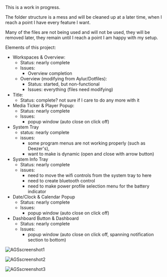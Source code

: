 
This is a work in progress.

The folder structure is a mess and will be cleaned up at a later time, when I reach a point I have every feature I want.

Many of the files are not being used and will not be used, they will be removed later, they remain until I reach a point I am happy with my setup.

Elements of this project:
- Workspaces & Overview:
  - Status: nearly complete
  - Issues:
    - Overview completion
  - Overview (modifying from Aylur/Dotfiles):
    - Status: started, but non-functional
    - Issues: everything (files need modifying)
- Title:
  - Status: complete? not sure if I care to do any more with it
- Media Ticker & Player Popup:
  - Status: nearly complete
  - Issues:
    - popup window (auto close on click off)
- System Tray
  - status: nearly complete
  - issues:
    - some program menus are not working properly (such as Deezer's),
    - want to make is dynamic (open and close with arrow button)
- System Info Tray
  - Status: nearly complete
  - issues:
    - need to move the wifi controls from the system tray to here
    - need to create bluetooth control
    - need to make power profile selection menu for the battery indicator
- Date/Clock & Calendar Popup
  - Status: nearly complete
  - Issues:
    - popup window (auto close on click off)
- Dashboard Button & Dashboard
  - Status: nearly complete
  - Issues:
    - popup window (auto close on click off, spanning notification section to bottom)

![AGSscreenshot1](https://github.com/gitmeED331/dotfiles/assets/142960718/3a1a3261-3ce9-4915-b7e3-c6d4ffae75e5)

![AGSscreenshot2](https://github.com/gitmeED331/dotfiles/assets/142960718/91f82d67-2011-486e-aee7-35da3e531f82)

![AGSscreenshot3](https://github.com/gitmeED331/dotfiles/assets/142960718/0385371f-0460-4b87-a8c8-75c797c356e0)

